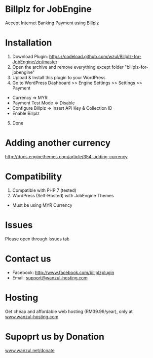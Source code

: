 # Billplz for JobEngine

Accept Internet Banking Payment using Billplz 

# Installation

1. Download Plugin: https://codeload.github.com/wzul/Billplz-for-JobEngine/zip/master
2. Open the archive and remove everything except folder "billplz-for-jobengine"
3. Upload & Install this plugin to your WordPress
4. Go to WordPress Dashboard >> Engine Settings >> Settings >> Payment
  * Currency => MYR
  * Payment Test Mode => Disable
  * Configure Billplz => Insert API Key & Collection ID
  * Enable Billplz
5. Done

# Adding another currency

http://docs.enginethemes.com/article/354-adding-currency

# Compatibility

1. Compatible with PHP 7 (tested)
2. WordPress (Self-Hosted) with JobEngine Themes
  * Must be using MYR Currency

# Issues

Please open through Issues tab

# Contact us

* Facebook: http://www.facebook.com/billplzplugin
* Email: support@wanzul-hosting.com

# Hosting

Get cheap and affordable web hosting (RM39.99/year), only at www.wanzul-hosting.com

# Supoprt us by Donation

www.wanzul.net/donate

